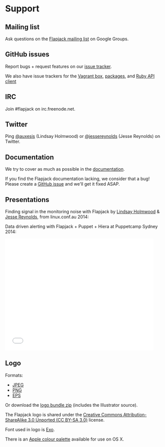# Support

## Mailing list

Ask questions on the [Flapjack mailing list](https://groups.google.com/forum/#!forum/flapjack-project) on Google Groups.

## GitHub issues

Report bugs + request features on our [issue tracker](https://github.com/flapjack/flapjack/issues).

We also have issue trackers for the [Vagrant box](https://github.com/flapjack/vagrant-flapjack/issues), [packages](https://github.com/flapjack/omnibus-flapjack/issues), and [Ruby API client](https://github.com/flapjack/flapjack-diner/issues)

## IRC

Join #flapjack on irc.freenode.net.

## Twitter

Ping [@auxesis](https://twitter.com/auxesis) (Lindsay Holmwood) or [@jessereynolds](https://twitter.com/jessereynolds) (Jesse Reynolds) on Twitter.

## Documentation

We try to cover as much as possible in the [documentation](../docs).

If you find the Flapjack documentation lacking, we consider that a bug! Please create a [GitHub issue](https://github.com/flapjack/flapjack/issues/new) and we'll get it fixed ASAP.

## Presentations

Finding signal in the monitoring noise with Flapjack by [Lindsay Holmwood](https://twitter.com/auxesis) &amp; [Jesse Reynolds](https://twitter.com/jessereynolds), from linux.conf.au 2014:

<script async class="speakerdeck-embed" data-id="edad17e05a79013198bb160749daae2c" data-ratio="1.33333333333333" src="//speakerdeck.com/assets/embed.js"></script>

Data driven alerting with Flapjack + Puppet + Hiera at Puppetcamp Sydney 2014:

<iframe width="480" height="360" src="//www.youtube.com/embed/pV-kv9J-w-Q?rel=0" frameborder="0" allowfullscreen></iframe>

## Logo

Formats:

* [JPEG](/images/flapjack.jpg)
* [PNG](/images/flapjack.png)
* [EPS](/images/flapjack.eps)

Or download the
[logo bundle zip](/images/flapjack.zip)
(includes the Illustrator source).

The Flapjack logo is shared under the
[Creative Commons Attribution-ShareAlike 3.0 Unported (CC BY-SA 3.0)](http://creativecommons.org/licenses/by-sa/3.0/deed.en_US)
license.

Font used in logo is [Exo](http://www.google.com/fonts/specimen/Exo).

There is an [Apple colour palette](/images/Flapjack.clr) available for use on OS X.
